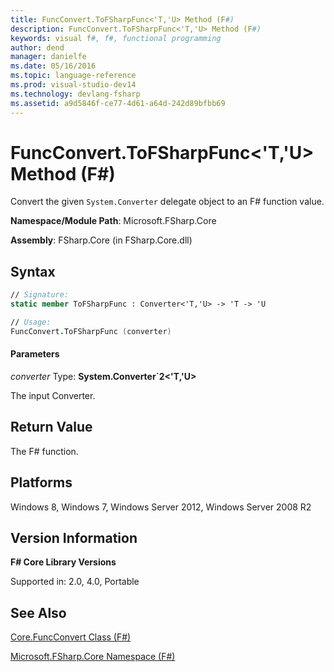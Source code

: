 ```yaml
---
title: FuncConvert.ToFSharpFunc<'T,'U> Method (F#)
description: FuncConvert.ToFSharpFunc<'T,'U> Method (F#)
keywords: visual f#, f#, functional programming
author: dend
manager: danielfe
ms.date: 05/16/2016
ms.topic: language-reference
ms.prod: visual-studio-dev14
ms.technology: devlang-fsharp
ms.assetid: a9d5846f-ce77-4d61-a64d-242d89bfbb69 
---
```


# FuncConvert.ToFSharpFunc<'T,'U> Method (F#)

Convert the given `System.Converter` delegate object to an F# function value.

**Namespace/Module Path**: Microsoft.FSharp.Core

**Assembly**: FSharp.Core (in FSharp.Core.dll)


## Syntax

```fsharp
// Signature:
static member ToFSharpFunc : Converter<'T,'U> -> 'T -> 'U

// Usage:
FuncConvert.ToFSharpFunc (converter)
```

#### Parameters
<em>converter</em>
Type: <strong>System.Converter&#96;2</strong><strong>&lt;'T,'U&gt;</strong>


The input Converter.

## Return Value

The F# function.

## Platforms
Windows 8, Windows 7, Windows Server 2012, Windows Server 2008 R2

## Version Information
**F# Core Library Versions**

Supported in: 2.0, 4.0, Portable

## See Also
[Core.FuncConvert Class &#40;F&#35;&#41;](Core.FuncConvert-Class-%5BFSharp%5D.md)

[Microsoft.FSharp.Core Namespace &#40;F&#35;&#41;](Microsoft.FSharp.Core-Namespace-%5BFSharp%5D.md)